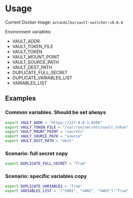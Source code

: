 # Usage

Current Docker image: `avtandilko/vault-switcher:v0.0.4`

Environment variables:

* VAULT_ADDR
* VAULT_TOKEN_FILE
* VAULT_TOKEN
* VAULT_MOUNT_POINT
* VAULT_SOURCE_PATH
* VAULT_DEST_PATH
* DUPLICATE_FULL_SECRET
* DUPLICATE_VARIABLES_LIST
* VARIABLES_LIST

## Examples

### Common variables. Should be set always

```sh
export VAULT_ADDR = "https://127.0.0.1:8200"
export VAULT_TOKEN_FILE = "/var/run/secrets/vault_token"
export VAULT_MOUNT_POINT = "secrets"
export VAULT_SOURCE_PATH = "source"
export VAULT_DEST_PATH = "dest"
```

### Scenario: full secret copy

```sh
export DUPLICATE_FULL_SECRET = "True"
```

### Scenario: specific variables copy

```sh
export DUPLICATE_VARIABLES = "True"
export VARIABLES_LIST = '["VAR1", "VAR2", "VAR3"]'"True"
```
